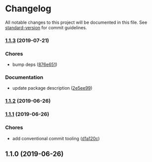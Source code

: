 # Changelog

All notable changes to this project will be documented in this file. See [standard-version](https://github.com/conventional-changelog/standard-version) for commit guidelines.

### [1.1.3](https://github.com/linkorb/schemata/compare/v1.1.2...v1.1.3) (2019-07-21)


### Chores

* bump deps ([876e651](https://github.com/linkorb/schemata/commit/876e651))


### Documentation

* update package description ([2e5ee99](https://github.com/linkorb/schemata/commit/2e5ee99))



### [1.1.2](https://github.com/linkorb/schemata/compare/v1.1.1...v1.1.2) (2019-06-26)



### [1.1.1](https://github.com/linkorb/schemata/compare/v1.1.0...v1.1.1) (2019-06-26)


### Chores

* add conventional commit tooling ([d1a120c](https://github.com/linkorb/schemata/commit/d1a120c))



## 1.1.0 (2019-06-26)
